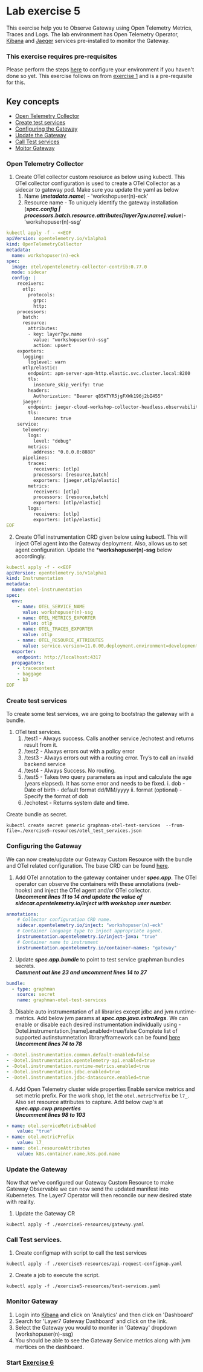 
# Lab exercise 5
This exercise help you to Observe Gateway using Open Telemetry Metrics, Traces and Logs. The lab environment has Open Telemetry Operator, [Kibana](https://kibana.brcmlabs.com/) and [Jaeger](https://jaeger.brcmlabs.com/) services pre-installed to monitor the Gateway.

### This exercise requires pre-requisites
Please perform the steps [here](./readme.md#before-you-start) to configure your environment if you haven't done so yet. This exercise follows on from [exercise 1](./lab-exercise1.md) and is a pre-requisite for this.

## Key concepts
- [Open Telemetry Collector](#open-telemetry-collector)
- [Create test services](#create-test-services)
- [Configuring the Gateway](#configuring-the-gateway)
- [Update the Gateway](#update-the-gateway)
- [Call Test services](#call-test-services)
- [Moitor Gateway](#moitor-gateway)

### Open Telemetry Collector
1. Create OTel collector custom resoiurce as below using kubectl. This OTel collector configuration is used to create a OTel Collector as a sidecar to gateway pod. Make sure you update the yaml as below
    1. Name (_***metadata.name***_) - 'workshopuser(n)-eck'
    2. Resource name - To uniquely identify the gateway installation (_***spec.config | processors.batch.resource.attributes[layer7gw.name].value***_)- 'workshopuser(n)-ssg'
```yaml
kubectl apply -f - <<EOF
apiVersion: opentelemetry.io/v1alpha1
kind: OpenTelemetryCollector
metadata:
  name: workshopuser(n)-eck
spec:
  image: otel/opentelemetry-collector-contrib:0.77.0
  mode: sidecar
  config: |
    receivers:
      otlp:
        protocols:
          grpc:
          http:
    processors:
      batch:
      resource:
        attributes:
        - key: layer7gw.name
          value: "workshopuser(n)-ssg"
          action: upsert
    exporters:
      logging:
        loglevel: warn 
      otlp/elastic:
        endpoint: apm-server-apm-http.elastic.svc.cluster.local:8200
        tls:
          insecure_skip_verify: true
        headers:
          Authorization: "Bearer q85KTYR5jgFXWk196j2bI455"
      jaeger:
        endpoint: jaeger-cloud-workshop-collector-headless.observability.svc.cluster.local:14250
        tls:
          insecure: true
    service:
      telemetry:
        logs:
          level: "debug"
        metrics:
          address: "0.0.0.0:8888"
      pipelines:
        traces:
          receivers: [otlp]
          processors: [resource,batch]
          exporters: [jaeger,otlp/elastic]
        metrics:
          receivers: [otlp]
          processors: [resource,batch]
          exporters: [otlp/elastic]
        logs: 
          receivers: [otlp]
          exporters: [otlp/elastic]
EOF
```

2. Create OTel instrumentation CRD given below using kubectl. This will inject OTel agent into the Gateway deployment. Also, allows us to set agent configuration. Update the ***workshopuser(n)-ssg** below accordingly.

```yaml
kubectl apply -f - <<EOF
apiVersion: opentelemetry.io/v1alpha1
kind: Instrumentation
metadata:
  name: otel-instrumentation
spec:
  env:
    - name: OTEL_SERVICE_NAME
      value: workshopuser(n)-ssg
    - name: OTEL_METRICS_EXPORTER
      value: otlp
    - name: OTEL_TRACES_EXPORTER
      value: otlp
    - name: OTEL_RESOURCE_ATTRIBUTES
      value: service.version=11.0.00,deployment.environment=development
  exporter:
    endpoint: http://localhost:4317
  propagators:
    - tracecontext
    - baggage
    - b3
EOF
```
### Create test services
To create some test services, we are going to bootstrap the gateway with a bundle.
1. OTel test services.
    1. /test1 - Always success. Calls another service /echotest and returns result from it.
    2. /test2 - Always errors out with a policy error
    3. /test3 - Always errors out with a routing error. Try’s to call an invalid backend service
    4. /test4 - Always Success. No routing.    
    5. /test5 - Takes two query parameters as input and calculate the age (years elapsed). It has some error and needs to be fixed.
        i. dob - Date of birth - default format dd/MM/yyyy
        ii. format (optional) - Specify the format of dob
    6. /echotest - Returns system date and time.

Create bundle as secret.
```
kubectl create secret generic graphman-otel-test-services  --from-file=./exercise5-resources/otel_test_services.json 
```

### Configuring the Gateway
We can now create/update our Gateway Custom Resource with the bundle and OTel related configuration.
The base CRD can be found [here](/exercise5-resources/gateway.yaml).

1. Add OTel annotation to the gateway container under _***spec.app***_. The OTel operator can observe the containers with these annotations (web-hooks) and inject the OTel agent and/or OTel collector. </br> __*Uncomment lines 11 to 14 and update the value of sidecar.opentelemetry.io/inject with workshop user number.*__
```yaml
annotations:
    # Collector configuration CRD name.
    sidecar.opentelemetry.io/inject: "workshopuser(n)-eck"
    # Container language type to inject appropriate agent.
    instrumentation.opentelemetry.io/inject-java: "true"
    # Container name to instrument
    instrumentation.opentelemetry.io/container-names: "gateway"
```
2. Update _***spec.app.bundle***_ to point to test service graphman bundles secrets. </br> __*Comment out line 23 and uncomment lines 14 to 27*__
```yaml
bundle:
  - type: graphman
    source: secret
    name: graphman-otel-test-services
```
3. Disable auto instrumentation of all libraries except jdbc and jvm runtime-metrics. Add below jvm params at _***spec.app.java.extraArgs***_.
We can enable or disable each desired instrumentation individually using -Dotel.instrumentation.[name].enabled=true/false
Complete list of supported autinstumnetation library/framework can be found [here](https://opentelemetry.io/docs/instrumentation/java/automatic/agent-config/#suppressing-specific-agent-instrumentation)
</br> __*Uncomment lines 74 to 78*__
```yaml
- -Dotel.instrumentation.common.default-enabled=false
- -Dotel.instrumentation.opentelemetry-api.enabled=true
- -Dotel.instrumentation.runtime-metrics.enabled=true
- -Dotel.instrumentation.jdbc.enabled=true
- -Dotel.instrumentation.jdbc-datasource.enabled=true
```
4. Add Open Telemetry cluster wide properties
Enable service metrics and set metric prefix. For the work shop, let the `otel.metricPrefix` be `l7_`. Also set resource attributes to capture.
Add below cwp's at _***spec.app.cwp.properties***_
</br> __*Uncomment lines 98 to 103*__
```yaml
- name: otel.serviceMetricEnabled
    value: "true"
- name: otel.metricPrefix
    value: l7_
- name: otel.resourceAttributes
    value: k8s.container.name,k8s.pod.name
```

### Update the Gateway
Now that we've configured our Gateway Custom Resource to make Gateway Observable we can now send the updated manifest into Kubernetes. The Layer7 Operator will then reconcile our new desired state with reality.

1. Update the Gateway CR
```
kubectl apply -f ./exercise5-resources/gateway.yaml
```
### Call Test services.
1. Create configmap with script to call the test services
```
kubectl apply -f ./exercise5-resources/api-request-configmap.yaml
```

2. Create a job to execute the script.
```
kubectl apply -f ./exercise5-resources/test-services.yaml
```

### Monitor Gateway
1. Login into [Kibana](https://kibana.brcmlabs.com/) and click on 'Analytics' and then click on 'Dashboard'
2. Search for 'Layer7 Gateway Dashboard' and click on the link.
3. Select the Gateway you would to moniter in 'Gateway' dropdown (workshopuser(n)-ssg)
4. You should be able to see the Gateway Service metrics along with jvm mertices on the dashboard.


### Start [Exercise 6](./lab-exercise6.md)
